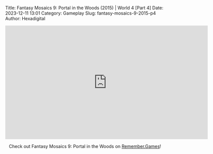 Title: Fantasy Mosaics 9: Portal in the Woods (2015) | World 4 [Part 4]
Date: 2023-12-11 13:01
Category: Gameplay
Slug: fantasy-mosaics-9-2015-p4
Author: Hexadigital

<center><iframe src="https://www.youtube.com/embed/3W3d-pkD5ac?feature=oembed" allow="accelerometer; autoplay; encrypted-media; gyroscope; picture-in-picture" width="640" height="360" frameborder="0"></iframe>

Check out Fantasy Mosaics 9: Portal in the Woods on [Remember.Games](https://remember.games/game/8089/fantasy-mosaics-9-portal-in-the-woods/)!</center>